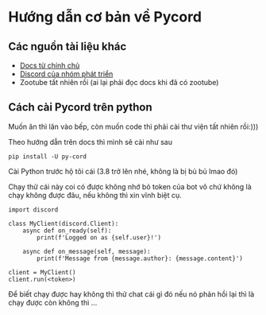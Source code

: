 # Hướng dẫn cơ bản về Pycord

## Các nguồn tài liệu khác
* [Docs từ chính chủ](https://docs.pycord.dev/en/stable/)
* [Discord của nhóm phát triển](https://discord.com/invite/pycord)
* Zootube tất nhiên rồi (ai lại phải đọc docs khi đã có zootube)

## Cách cài Pycord trên python
Muốn ăn thì lăn vào bếp, còn muốn code thì phải cài thư viện tất nhiên rồi:)))

Theo hướng dẫn trên docs thì mình sẽ cài như sau

```
pip install -U py-cord
```

Cài Python trước hộ tôi cái (3.8 trở lên nhé, không là bị bủ bủ lmao đó)

Chạy thử cái này coi có được không nhớ bỏ token của bot vô chứ không là chạy không được đâu, nếu không thì xin vĩnh biệt cụ.

```
import discord

class MyClient(discord.Client):
    async def on_ready(self):
        print(f'Logged on as {self.user}!')

    async def on_message(self, message):
        print(f'Message from {message.author}: {message.content}')

client = MyClient()
client.run(<token>)
```

Để biết chạy được hay không thì thử chat cái gì đó nếu nó phản hồi lại thì là chạy được còn không thì ...
